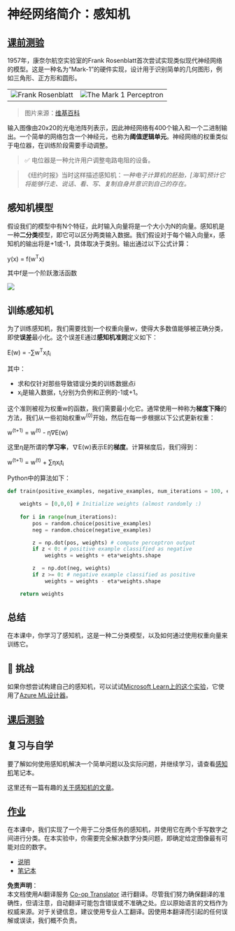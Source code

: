 <!--
CO_OP_TRANSLATOR_METADATA:
{
  "original_hash": "0c37770bba4fff3c71dc00eb261ee61b",
  "translation_date": "2025-08-24T20:38:46+00:00",
  "source_file": "lessons/3-NeuralNetworks/03-Perceptron/README.md",
  "language_code": "zh"
}
-->
# 神经网络简介：感知机

## [课前测验](https://ff-quizzes.netlify.app/en/ai/quiz/5)

1957年，康奈尔航空实验室的Frank Rosenblatt首次尝试实现类似现代神经网络的模型。这是一种名为“Mark-1”的硬件实现，设计用于识别简单的几何图形，例如三角形、正方形和圆形。

|      |      |
|--------------|-----------|
|<img src='images/Rosenblatt-wikipedia.jpg' alt='Frank Rosenblatt'/> | <img src='images/Mark_I_perceptron_wikipedia.jpg' alt='The Mark 1 Perceptron' />|

> 图片来源：[维基百科](https://en.wikipedia.org/wiki/Perceptron)

输入图像由20x20的光电池阵列表示，因此神经网络有400个输入和一个二进制输出。一个简单的网络包含一个神经元，也称为**阈值逻辑单元**。神经网络的权重类似于电位器，在训练阶段需要手动调整。

> ✅ 电位器是一种允许用户调整电路电阻的设备。

> 《纽约时报》当时这样描述感知机：*一种电子计算机的胚胎，[海军]预计它将能够行走、说话、看、写、复制自身并意识到自己的存在。*

## 感知机模型

假设我们的模型中有N个特征，此时输入向量将是一个大小为N的向量。感知机是一种**二分类**模型，即它可以区分两类输入数据。我们假设对于每个输入向量x，感知机的输出将是+1或-1，具体取决于类别。输出通过以下公式计算：

y(x) = f(w<sup>T</sup>x)

其中f是一个阶跃激活函数

<!-- img src="http://www.sciweavers.org/tex2img.php?eq=f%28x%29%20%3D%20%5Cbegin%7Bcases%7D%0A%20%20%20%20%20%20%20%20%20%2B1%20%26%20x%20%5Cgeq%200%20%5C%5C%0A%20%20%20%20%20%20%20%20%20-1%20%26%20x%20%3C%200%0A%20%20%20%20%20%20%20%5Cend%7Bcases%7D%20%5C%5C%0A&bc=White&fc=Black&im=jpg&fs=12&ff=arev&edit=0" align="center" border="0" alt="f(x) = \begin{cases} +1 & x \geq 0 \\ -1 & x < 0 \end{cases} \\" width="154" height="50" / -->
<img src="images/activation-func.png"/>

## 训练感知机

为了训练感知机，我们需要找到一个权重向量w，使得大多数值能够被正确分类，即使**误差**最小化。这个误差E通过**感知机准则**定义如下：

E(w) = -∑w<sup>T</sup>x<sub>i</sub>t<sub>i</sub>

其中：

* 求和仅针对那些导致错误分类的训练数据点i
* x<sub>i</sub>是输入数据，t<sub>i</sub>分别为负例和正例的-1或+1。

这个准则被视为权重w的函数，我们需要最小化它。通常使用一种称为**梯度下降**的方法，我们从一些初始权重w<sup>(0)</sup>开始，然后在每一步根据以下公式更新权重：

w<sup>(t+1)</sup> = w<sup>(t)</sup> - η∇E(w)

这里η是所谓的**学习率**，∇E(w)表示E的**梯度**。计算梯度后，我们得到：

w<sup>(t+1)</sup> = w<sup>(t)</sup> + ∑ηx<sub>i</sub>t<sub>i</sub>

Python中的算法如下：

```python
def train(positive_examples, negative_examples, num_iterations = 100, eta = 1):

    weights = [0,0,0] # Initialize weights (almost randomly :)
        
    for i in range(num_iterations):
        pos = random.choice(positive_examples)
        neg = random.choice(negative_examples)

        z = np.dot(pos, weights) # compute perceptron output
        if z < 0: # positive example classified as negative
            weights = weights + eta*weights.shape

        z  = np.dot(neg, weights)
        if z >= 0: # negative example classified as positive
            weights = weights - eta*weights.shape

    return weights
```

## 总结

在本课中，你学习了感知机，这是一种二分类模型，以及如何通过使用权重向量来训练它。

## 🚀 挑战

如果你想尝试构建自己的感知机，可以试试[Microsoft Learn上的这个实验](https://docs.microsoft.com/en-us/azure/machine-learning/component-reference/two-class-averaged-perceptron?WT.mc_id=academic-77998-cacaste)，它使用了[Azure ML设计器](https://docs.microsoft.com/en-us/azure/machine-learning/concept-designer?WT.mc_id=academic-77998-cacaste)。

## [课后测验](https://ff-quizzes.netlify.app/en/ai/quiz/6)

## 复习与自学

要了解如何使用感知机解决一个简单问题以及实际问题，并继续学习，请查看[感知机](../../../../../lessons/3-NeuralNetworks/03-Perceptron/Perceptron.ipynb)笔记本。

这里还有一篇有趣的[关于感知机的文章](https://towardsdatascience.com/what-is-a-perceptron-basics-of-neural-networks-c4cfea20c590)。

## [作业](lab/README.md)

在本课中，我们实现了一个用于二分类任务的感知机，并使用它在两个手写数字之间进行分类。在本实验中，你需要完全解决数字分类问题，即确定给定图像最有可能对应的数字。

* [说明](lab/README.md)
* [笔记本](../../../../../lessons/3-NeuralNetworks/03-Perceptron/lab/PerceptronMultiClass.ipynb)

**免责声明**：  
本文档使用AI翻译服务 [Co-op Translator](https://github.com/Azure/co-op-translator) 进行翻译。尽管我们努力确保翻译的准确性，但请注意，自动翻译可能包含错误或不准确之处。应以原始语言的文档作为权威来源。对于关键信息，建议使用专业人工翻译。因使用本翻译而引起的任何误解或误读，我们概不负责。
